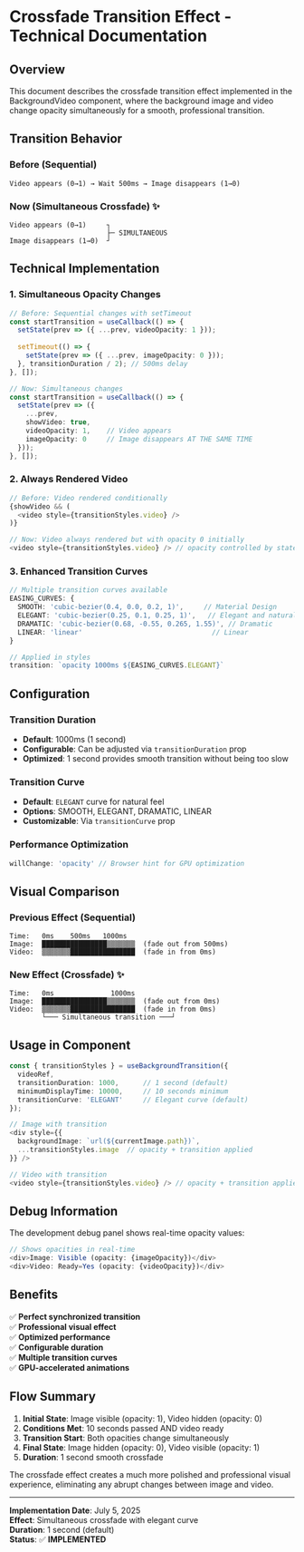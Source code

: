 # Crossfade Transition Effect - Technical Documentation

## Overview

This document describes the crossfade transition effect implemented in the BackgroundVideo component, where the background image and video change opacity simultaneously for a smooth, professional transition.

## Transition Behavior

### Before (Sequential)
```
Video appears (0→1) → Wait 500ms → Image disappears (1→0)
```

### Now (Simultaneous Crossfade) ✨
```
Video appears (0→1)     ┐
                        ├─ SIMULTANEOUS
Image disappears (1→0)  ┘
```

## Technical Implementation

### 1. Simultaneous Opacity Changes
```typescript
// Before: Sequential changes with setTimeout
const startTransition = useCallback(() => {
  setState(prev => ({ ...prev, videoOpacity: 1 }));
  
  setTimeout(() => {
    setState(prev => ({ ...prev, imageOpacity: 0 }));
  }, transitionDuration / 2); // 500ms delay
}, []);

// Now: Simultaneous changes
const startTransition = useCallback(() => {
  setState(prev => ({
    ...prev,
    showVideo: true,
    videoOpacity: 1,    // Video appears
    imageOpacity: 0     // Image disappears AT THE SAME TIME
  }));
}, []);
```

### 2. Always Rendered Video
```typescript
// Before: Video rendered conditionally
{showVideo && (
  <video style={transitionStyles.video} />
)}

// Now: Video always rendered but with opacity 0 initially
<video style={transitionStyles.video} /> // opacity controlled by state
```

### 3. Enhanced Transition Curves
```typescript
// Multiple transition curves available
EASING_CURVES: {
  SMOOTH: 'cubic-bezier(0.4, 0.0, 0.2, 1)',     // Material Design
  ELEGANT: 'cubic-bezier(0.25, 0.1, 0.25, 1)',   // Elegant and natural ✨
  DRAMATIC: 'cubic-bezier(0.68, -0.55, 0.265, 1.55)', // Dramatic
  LINEAR: 'linear'                                // Linear
}

// Applied in styles
transition: `opacity 1000ms ${EASING_CURVES.ELEGANT}`
```

## Configuration

### Transition Duration
- **Default**: 1000ms (1 second)
- **Configurable**: Can be adjusted via `transitionDuration` prop
- **Optimized**: 1 second provides smooth transition without being too slow

### Transition Curve
- **Default**: `ELEGANT` curve for natural feel
- **Options**: SMOOTH, ELEGANT, DRAMATIC, LINEAR
- **Customizable**: Via `transitionCurve` prop

### Performance Optimization
```typescript
willChange: 'opacity' // Browser hint for GPU optimization
```

## Visual Comparison

### Previous Effect (Sequential)
```
Time:   0ms    500ms   1000ms
Image:  ████████████████▒▒▒▒▒▒▒  (fade out from 500ms)
Video:  ▒▒▒▒▒▒▒████████████████  (fade in from 0ms)
```

### New Effect (Crossfade) ✨
```
Time:   0ms              1000ms
Image:  ████████████████▒▒▒▒▒▒▒  (fade out from 0ms)
Video:  ▒▒▒▒▒▒▒████████████████  (fade in from 0ms)
        └─── Simultaneous transition ───┘
```

## Usage in Component

```typescript
const { transitionStyles } = useBackgroundTransition({ 
  videoRef,
  transitionDuration: 1000,      // 1 second (default)
  minimumDisplayTime: 10000,     // 10 seconds minimum
  transitionCurve: 'ELEGANT'     // Elegant curve (default)
});

// Image with transition
<div style={{
  backgroundImage: `url(${currentImage.path})`,
  ...transitionStyles.image  // opacity + transition applied
}} />

// Video with transition
<video style={transitionStyles.video} /> // opacity + transition applied
```

## Debug Information

The development debug panel shows real-time opacity values:
```typescript
// Shows opacities in real-time
<div>Image: Visible (opacity: {imageOpacity})</div>
<div>Video: Ready=Yes (opacity: {videoOpacity})</div>
```

## Benefits

✅ **Perfect synchronized transition**  
✅ **Professional visual effect**  
✅ **Optimized performance**  
✅ **Configurable duration**  
✅ **Multiple transition curves**  
✅ **GPU-accelerated animations**

## Flow Summary

1. **Initial State**: Image visible (opacity: 1), Video hidden (opacity: 0)
2. **Conditions Met**: 10 seconds passed AND video ready
3. **Transition Start**: Both opacities change simultaneously
4. **Final State**: Image hidden (opacity: 0), Video visible (opacity: 1)
5. **Duration**: 1 second smooth crossfade

The crossfade effect creates a much more polished and professional visual experience, eliminating any abrupt changes between image and video.

---

**Implementation Date**: July 5, 2025  
**Effect**: Simultaneous crossfade with elegant curve  
**Duration**: 1 second (default)  
**Status**: ✅ **IMPLEMENTED**
